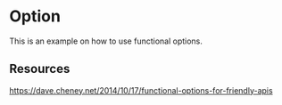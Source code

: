 # Option

This is an example on how to use functional options.

## Resources

https://dave.cheney.net/2014/10/17/functional-options-for-friendly-apis
